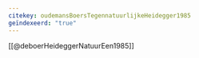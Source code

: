 ```yaml
---
citekey: oudemansBoersTegennatuurlijkeHeidegger1985
geïndexeerd: "true"
---
```

[[@deboerHeideggerNatuurEen1985]]
